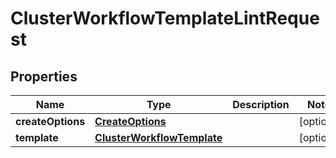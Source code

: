 

# ClusterWorkflowTemplateLintRequest

## Properties

Name | Type | Description | Notes
------------ | ------------- | ------------- | -------------
**createOptions** | [**CreateOptions**](CreateOptions.md) |  |  [optional]
**template** | [**ClusterWorkflowTemplate**](ClusterWorkflowTemplate.md) |  |  [optional]



